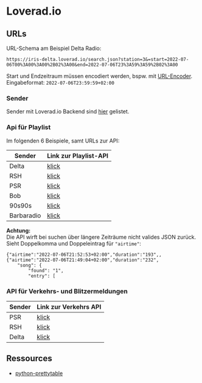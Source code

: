 # Loverad.io

## URLs
URL-Schema am Beispiel Delta Radio:
```
https://iris-delta.loverad.io/search.json?station=3&=start=2022-07-06T00%3A00%3A00%2B02%3A00&end=2022-07-06T23%3A59%3A59%2B02%3A00
```

Start und Endzeitraum müssen encodiert werden, bspw. mit [URL-Encoder](https://www.urlencoder.org/). Eingabeformat: `2022-07-06T23:59:59+02:00`

### Sender
Sender mit Loverad.io Backend sind [hier](https://www.regiocast.de/unternehmen/) gelistet.

### Api für Playlist
Im folgenden 6 Beispiele, samt URLs zur API:

| Sender        | Link zur Playlist-API                                                                                                                             |
|-------------- |-------------------------------------------------------------------------------------------------------------------------------------------------- |
| Delta         | [klick](https://iris-delta.loverad.io/search.json?station=3&=start=2022-07-06T00%3A00%3A00%2B02%3A00&end=2022-07-06T23%3A59%3A59%2B02%3A00)       |
| RSH           | [klick](https://iris-rsh.loverad.io/search.json?station=2&start=2022-07-06T00%3A00%3A00%2B02%3A00&end=2022-07-06T23%3A59%3A59%2B02%3A00)          |
| PSR           | [klick](https://iris-psr.loverad.io/search.json?station=7&start=2022-07-06T00%3A00%3A00%2B02%3A00&end=2022-07-06T23%3A59%3A59%2B02%3A00)          |
| Bob           | [klick](https://iris-bob.loverad.io/search.json?station=3&start=2022-07-06T00%3A00%3A00%2B02%3A00&end=2022-07-06T23%3A59%3A59%2B02%3A00s)         |
| 90s90s        | [klick](https://iris-90s90s.loverad.io/search.json?station=141&start=2022-07-06T00%3A00%3A00%2B02%3A00&end=2022-07-06T23%3A59%3A59%2B02%3A00)     |
| Barbaradio    | [klick](https://iris-barbaradio.loverad.io/search.json?station=278&start=2022-07-06T00%3A00%3A00%2B02%3A00&end=2022-07-06T23%3A59%3A59%2B02%3A00) |

**Achtung:**  
Die API wirft bei suchen über längere Zeiträume nicht valides JSON zurück. Sieht Doppelkomma und Doppeleintrag für `"airtime"`:
```
{"airtime":"2022-07-06T21:52:53+02:00","duration":"193",,{"airtime":"2022-07-06T21:49:04+02:00","duration":"232",
    "song": {
        "found": "1",
        "entry": [
```

### API für Verkehrs- und Blitzermeldungen
| Sender        | Link zur Verkehrs API                                 |
|-------------- | ----------------------------------------------------- |
| PSR           | [klick](https://traffic-service.loverad.io/v2/psr)    |
| RSH           | [klick](https://traffic-service.loverad.io/v2/rsh)    |
| Delta         | [klick](https://traffic-service.loverad.io/v2/delta)  |

## Ressources
+ [python-prettytable](https://pypi.org/project/prettytable/)